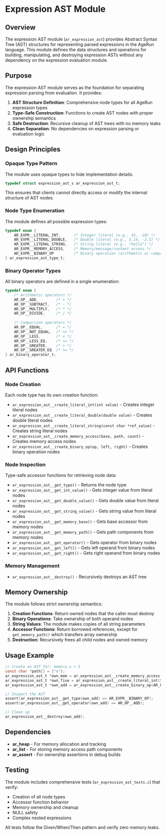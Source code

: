 # Expression AST Module

## Overview

The expression AST module (`ar_expression_ast`) provides Abstract Syntax Tree (AST) structures for representing parsed expressions in the AgeRun language. This module defines the data structures and operations for building, manipulating, and destroying expression ASTs without any dependency on the expression evaluation module.

## Purpose

The expression AST module serves as the foundation for separating expression parsing from evaluation. It provides:

1. **AST Structure Definition**: Comprehensive node types for all AgeRun expression types
2. **Type-Safe Construction**: Functions to create AST nodes with proper ownership semantics
3. **Safe Destruction**: Recursive cleanup of AST trees with no memory leaks
4. **Clean Separation**: No dependencies on expression parsing or evaluation logic

## Design Principles

### Opaque Type Pattern

The module uses opaque types to hide implementation details:

```c
typedef struct expression_ast_s ar_expression_ast_t;
```

This ensures that clients cannot directly access or modify the internal structure of AST nodes.

### Node Type Enumeration

The module defines all possible expression types:

```c
typedef enum {
    AR_EXPR__LITERAL_INT,      /* Integer literal (e.g., 42, -10) */
    AR_EXPR__LITERAL_DOUBLE,   /* Double literal (e.g., 3.14, -2.5) */
    AR_EXPR__LITERAL_STRING,   /* String literal (e.g., "hello") */
    AR_EXPR__MEMORY_ACCESS,    /* Memory/message/context access */
    AR_EXPR__BINARY_OP         /* Binary operation (arithmetic or comparison) */
} ar_expression_ast_type_t;
```

### Binary Operator Types

All binary operators are defined in a single enumeration:

```c
typedef enum {
    /* Arithmetic operators */
    AR_OP__ADD,        /* + */
    AR_OP__SUBTRACT,   /* - */
    AR_OP__MULTIPLY,   /* * */
    AR_OP__DIVIDE,     /* / */
    
    /* Comparison operators */
    AR_OP__EQUAL,      /* = */
    AR_OP__NOT_EQUAL,  /* <> */
    AR_OP__LESS,       /* < */
    AR_OP__LESS_EQ,    /* <= */
    AR_OP__GREATER,    /* > */
    AR_OP__GREATER_EQ  /* >= */
} ar_binary_operator_t;
```

## API Functions

### Node Creation

Each node type has its own creation function:

- `ar_expression_ast__create_literal_int(int value)` - Creates integer literal nodes
- `ar_expression_ast__create_literal_double(double value)` - Creates double literal nodes
- `ar_expression_ast__create_literal_string(const char *ref_value)` - Creates string literal nodes
- `ar_expression_ast__create_memory_access(base, path, count)` - Creates memory access nodes
- `ar_expression_ast__create_binary_op(op, left, right)` - Creates binary operation nodes

### Node Inspection

Type-safe accessor functions for retrieving node data:

- `ar_expression_ast__get_type()` - Returns the node type
- `ar_expression_ast__get_int_value()` - Gets integer value from literal nodes
- `ar_expression_ast__get_double_value()` - Gets double value from literal nodes
- `ar_expression_ast__get_string_value()` - Gets string value from literal nodes
- `ar_expression_ast__get_memory_base()` - Gets base accessor from memory nodes
- `ar_expression_ast__get_memory_path()` - Gets path components from memory nodes
- `ar_expression_ast__get_operator()` - Gets operator from binary nodes
- `ar_expression_ast__get_left()` - Gets left operand from binary nodes
- `ar_expression_ast__get_right()` - Gets right operand from binary nodes

### Memory Management

- `ar_expression_ast__destroy()` - Recursively destroys an AST tree

## Memory Ownership

The module follows strict ownership semantics:

1. **Creation Functions**: Return owned nodes that the caller must destroy
2. **Binary Operations**: Take ownership of both operand nodes
3. **String Values**: The module makes copies of all string parameters
4. **Accessor Functions**: Return borrowed references, except for `get_memory_path()` which transfers array ownership
5. **Destruction**: Recursively frees all child nodes and owned memory

## Usage Example

```c
// Create an AST for: memory.x + 5
const char *path[] = {"x"};
ar_expression_ast_t *own_mem = ar_expression_ast__create_memory_access("memory", path, 1);
ar_expression_ast_t *own_five = ar_expression_ast__create_literal_int(5);
ar_expression_ast_t *own_add = ar_expression_ast__create_binary_op(AR_OP__ADD, own_mem, own_five);

// Inspect the AST
assert(ar_expression_ast__get_type(own_add) == AR_EXPR__BINARY_OP);
assert(ar_expression_ast__get_operator(own_add) == AR_OP__ADD);

// Clean up
ar_expression_ast__destroy(own_add);
```

## Dependencies

- **ar_heap** - For memory allocation and tracking
- **ar_list** - For storing memory access path components
- **ar_assert** - For ownership assertions in debug builds

## Testing

The module includes comprehensive tests (`ar_expression_ast_tests.c`) that verify:

- Creation of all node types
- Accessor function behavior
- Memory ownership and cleanup
- NULL safety
- Complex nested expressions

All tests follow the Given/When/Then pattern and verify zero memory leaks.